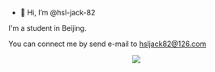 - 👋 Hi, I’m @hsl-jack-82

I'm a student in Beijing.

You can connect me by send e-mail to hsljack82@126.com

<div align="center"> <img src="https://github-readme-stats.vercel.app/api/top-langs/?username=hsl-jack-82&hide_title=true&hide_border=true&layout=compact&langs_count=6" /> </div>

<!---
hsl-jack-82/hsl-jack-82 is a ✨ special ✨ repository because its `README.md` (this file) appears on your GitHub profile.
You can click the Preview link to take a look at your changes.
--->
